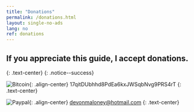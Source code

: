 ```yaml
---
title: "Donations"
permalink: /donations.html
layout: single-no-ads
lang: no
ref: donations
---
```


## If you appreciate this guide, I accept donations.
{: .text-center}
{: .notice--success}

![Bitcoin](images/donate_64.png){: .align-center}
17qitDUbhhd8PdEa6kxJWSqbNvg9PRS4rT
{: .text-center}


![Paypal](images/paypal.jpg){: .align-center}
devonmaloney@hotmail.com
{: .text-center}
